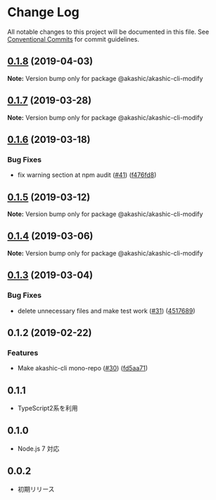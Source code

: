 # Change Log

All notable changes to this project will be documented in this file.
See [Conventional Commits](https://conventionalcommits.org) for commit guidelines.

## [0.1.8](https://github-com-akashic-cli/akashic-games/akashic-cli/compare/@akashic/akashic-cli-modify@0.1.7...@akashic/akashic-cli-modify@0.1.8) (2019-04-03)

**Note:** Version bump only for package @akashic/akashic-cli-modify





## [0.1.7](https://github-com-akashic-cli/akashic-games/akashic-cli/compare/@akashic/akashic-cli-modify@0.1.6...@akashic/akashic-cli-modify@0.1.7) (2019-03-28)

**Note:** Version bump only for package @akashic/akashic-cli-modify





## [0.1.6](https://github-com-akashic-cli/akashic-games/akashic-cli/compare/@akashic/akashic-cli-modify@0.1.5...@akashic/akashic-cli-modify@0.1.6) (2019-03-18)


### Bug Fixes

* fix warning section at npm audit ([#41](https://github-com-akashic-cli/akashic-games/akashic-cli/issues/41)) ([f476fd8](https://github-com-akashic-cli/akashic-games/akashic-cli/commit/f476fd8))





## [0.1.5](https://github-com-akashic-cli/akashic-games/akashic-cli/compare/@akashic/akashic-cli-modify@0.1.4...@akashic/akashic-cli-modify@0.1.5) (2019-03-12)

**Note:** Version bump only for package @akashic/akashic-cli-modify





## [0.1.4](https://github-com-akashic-cli/akashic-games/akashic-cli/compare/@akashic/akashic-cli-modify@0.1.3...@akashic/akashic-cli-modify@0.1.4) (2019-03-06)

**Note:** Version bump only for package @akashic/akashic-cli-modify





## [0.1.3](https://github-com-akashic-cli/akashic-games/akashic-cli/compare/@akashic/akashic-cli-modify@0.1.2...@akashic/akashic-cli-modify@0.1.3) (2019-03-04)


### Bug Fixes

* delete unnecessary files and make test work ([#31](https://github-com-akashic-cli/akashic-games/akashic-cli/issues/31)) ([4517689](https://github-com-akashic-cli/akashic-games/akashic-cli/commit/4517689))





## 0.1.2 (2019-02-22)


### Features

* Make akashic-cli mono-repo ([#30](https://github-com-akashic-cli/akashic-games/akashic-cli/issues/30)) ([fd5aa71](https://github-com-akashic-cli/akashic-games/akashic-cli/commit/fd5aa71))





## 0.1.1
* TypeScript2系を利用

## 0.1.0
* Node.js 7 対応

## 0.0.2
* 初期リリース
